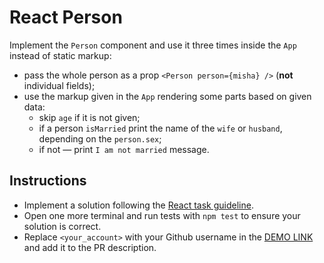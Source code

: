 # React Person

Implement the `Person` component and use it three times inside the `App` instead of static markup:

- pass the whole person as a prop `<Person person={misha} />` (**not** individual fields);
- use the markup given in the `App` rendering some parts based on given data:
  - skip `age` if it is not given;
  - if a person `isMarried` print the name of the `wife` or `husband`, depending on the `person.sex`;
  - if not — print `I am not married` message.

## Instructions
- Implement a solution following the [React task guideline](https://github.com/mate-academy/react_task-guideline#react-tasks-guideline).
- Open one more terminal and run tests with `npm test` to ensure your solution is correct.
- Replace `<your_account>` with your Github username in the [DEMO LINK](https://dashasm.github.io/react_person/) and add it to the PR description.
